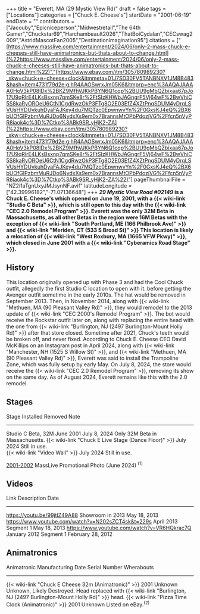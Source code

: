 +++
title = "Everett, MA (29 Mystic View Rd)"
draft = false
tags = ["Locations"]
categories = ["Chuck E. Cheese's"]
startDate = "2001-06-19"
endDate = ""
contributors = ["Jacouby","Epicniceperson","Midwestretail","The 64th Gamer","Chuckstar69","Harchambeault2026","ThatBoiCydalan","CECswag2009","AstridMascotFan2005","Destinationimagination95"]
citations = ["[https://www.masslive.com/entertainment/2024/06/only-2-mass-chuck-e-cheeses-still-have-animatronics-but-thats-about-to-change.html](%22https://www.masslive.com/entertainment/2024/06/only-2-mass-chuck-e-cheeses-still-have-animatronics-but-thats-about-to-change.html%22)","[https://www.ebay.com/itm/305780989230?_skw=chuck+e+cheese+clock&itmmeta=01J7SD30FV5TANBNXV1JM8B483&hash=item4731f79d2e:g:hR4AAOSwrxJm05K6&itmprp=enc%3AAQAJAAAA0HoV3kP08IDx%2BKZ9MfhVJKkPBYN6Q1cqp%2BUU9gMbQZbixaa67pJo17U9qRlrE4LKsBsxnp7qmSKe8r%2FtSIzKHWbJAGngrF5Vj64wF%2BwVhiC5S8kaRyOROeU6CtN1CgdRwzOkP3FTg8O2E03EfZ4XZtPnqSDUM4yDrqLSVUsHYDUvkuhDyaFAJKey4du7MQTzc0EpwnwvYn%2F0GxsKJ4eQ%2BX6bUOfGlPzbmMuRJDo6NydxXs9em0x7BrannsMtOPbPdozjVG%2Ffcn5nVyPR8iaok4c%3D%7Ctkp%3ABk9SR_yHjK2-ZA](%22https://www.ebay.com/itm/305780989230?_skw=chuck+e+cheese+clock&itmmeta=01J7SD30FV5TANBNXV1JM8B483&hash=item4731f79d2e:g:hR4AAOSwrxJm05K6&itmprp=enc%3AAQAJAAAA0HoV3kP08IDx%2BKZ9MfhVJKkPBYN6Q1cqp%2BUU9gMbQZbixaa67pJo17U9qRlrE4LKsBsxnp7qmSKe8r%2FtSIzKHWbJAGngrF5Vj64wF%2BwVhiC5S8kaRyOROeU6CtN1CgdRwzOkP3FTg8O2E03EfZ4XZtPnqSDUM4yDrqLSVUsHYDUvkuhDyaFAJKey4du7MQTzc0EpwnwvYn%2F0GxsKJ4eQ%2BX6bUOfGlPzbmMuRJDo6NydxXs9em0x7BrannsMtOPbPdozjVG%2Ffcn5nVyPR8iaok4c%3D%7Ctkp%3ABk9SR_yHjK2-ZA%22)"]
pageThumbnailFile = "NZ2i1aTgnUxyJMJsynNF.avif"
latitudeLongitude = ["42.39996182","-71.07136648"]
+++
***29 Mystic View Road #02149* is a Chuck E. Cheese's which opened on June 19, 2001, with a {{< wiki-link "Studio C Beta" >}}, which is still open to this day with the {{< wiki-link "CEC 2.0 Remodel Program" >}}. Everett was the only 32M Beta in Massachusetts, as all other Betas in the region were 16M Betas with the exception of {{< wiki-link "South Portland, ME (166 Philbrook Ave)" >}} and {{< wiki-link "Meriden, CT (533 S Broad St)" >}}
This location is likely a relocation of {{< wiki-link "West Roxbury, MA (1665 VFW Pkwy)" >}}, which closed in June 2001 with a {{< wiki-link "Cyberamics Road Stage" >}}.**

## History

This location originally opened up with Phase 3 and had the Cool Chuck outfit, allegedly the first Studio C location to open with it. before getting the Avenger outfit sometime in the early 2010s. The hat would be removed in September 2013. Then, in November 2014, along with {{< wiki-link "Methuen, MA (90 Pleasant Valley Rd)" >}}, they would remodel to the 2013 update of {{< wiki-link "CEC 2000's Remodel Program" >}}. The bot would receive the Rockstar outfit later on, along with replacing the entire head with the one from {{< wiki-link "Burlington, NJ (2497 Burlington-Mount Holly Rd)" >}} after that store closed. Sometime after 2021, Chuck's teeth would be broken off, and never fixed.
According to Chuck E. Cheese CEO David McKillips on an Instagram post in April 2024, along with {{< wiki-link "Manchester, NH (1525 S Willow St)" >}}, and {{< wiki-link "Methuen, MA (90 Pleasant Valley Rd)" >}}, Everett was said to install the Trampoline Zone, which was fully setup by early May. On July 8, 2024, the store would receive the {{< wiki-link "CEC 2.0 Remodel Program" >}}, removing its show on the same day.
As of August 2024, Everett remains like this with the 2.0 remodel.

## Stages

  Stage                                                      Installed   Removed         Note
  ---------------------------------------------------------- ----------- --------------- ---------------------------------
  Studio C Beta, 32M                                         June 2001   July 8, 2024    Only 32M Beta in Massachusetts.
  {{< wiki-link "Chuck E Live Stage (Dance Floor)" >}}   July 2024   Still in use.   
  {{< wiki-link "Video Wall" >}}                         July 2024   Still in use.   

[2001-2002](https://www.showbizpizza.com/photos/cec/ma_everett/index.html)
MassLive Promotional Photo (June 2024) <sup>(1)</sup>

## Videos

  Link                                                 Description              Date
  ---------------------------------------------------- ------------------------ -------------------
  https://youtu.be/99jtlZ49A88                         Showroom in 2013         May 18, 2013
  https://www.youtube.com/watch?v=N202sZCT4sk&t=229s   April 2013 Segment 1     May 18, 2013
  https://www.youtube.com/watch?v=VR6HQkrac7Q          January 2012 Segment 1   February 28, 2012
                                                                                

## Animatronics

  Animatronic                                                Manufacturing Date   Serial Number   Wherabouts
  ---------------------------------------------------------- -------------------- --------------- -----------------------------------------------------------------------------------------------------------------------------
  {{< wiki-link "Chuck E Cheese 32m (Animatronic)" >}}   2001                 Unknown         Unknown, Likely Destroyed. Head replaced with {{< wiki-link "Burlington, NJ (2497 Burlington-Mount Holly Rd)" >}} head.
  {{< wiki-link "Pizza Time Clock (Animatronic)" >}}     2001                 Unknown         Listed on eBay.<sup>(2)</sup>
